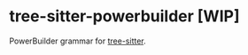 # tree-sitter-powerbuilder [WIP]

PowerBuilder grammar for [tree-sitter](https://github.com/tree-sitter/tree-sitter).